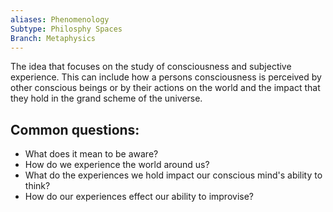 ```yaml
---
aliases: Phenomenology
Subtype: Philosphy Spaces
Branch: Metaphysics
---
```

The idea that focuses on the study of consciousness and subjective experience.  This can include how a persons consciousness is perceived by other conscious beings or by their actions on the world and the impact that they hold in the grand scheme of the universe.


## Common questions:
- What does it mean to be aware?
- How do we experience the world around us?
- What do the experiences we hold impact our conscious mind's ability to think?
- How do our experiences effect our ability to improvise?

